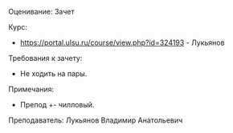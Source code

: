 Оценивание: Зачет

Курс:
- https://portal.ulsu.ru/course/view.php?id=324193 - Лукьянов

Требования к зачету:
- Не ходить на пары.

Примечания:
- Препод +- чилловый.

Преподаватель: Лукьянов Владимир Анатольевич
